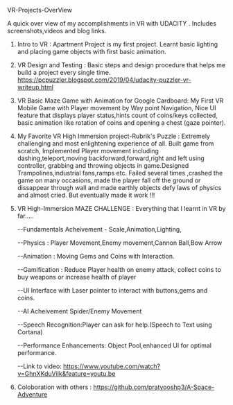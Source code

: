 VR-Projects-OverView

A quick over view of my accomplishments in VR with UDACITY . Includes screenshots,videos and blog links. 

 1) Intro to VR : Apartment Project is my first project. Learnt basic lighting and placing game objects with first basic animation.
 
 
 
 2) VR Design and Testing : Basic steps and design procedure that helps me build a project every single time.
         https://pcpuzzler.blogspot.com/2019/04/udacity-puzzler-vr-writeup.html
    
 
 
 3) VR Basic Maze Game with Animation for Google Cardboard: My First VR Mobile Game with Player movement by Way point Navigation, Nice UI feature that displays player status,hints count of coins/keys collected, basic animation like rotation of coins and opening a chest (gaze pointer).
        
 
 
 4) My Favorite VR High Immersion project-Rubrik's Puzzle : Extremely challenging and most enlightening experience of all. Built game from scratch, Implemented Player movement including dashing,teleport,moving backforward,forward,right and left using controller, grabbing and throwing objects in game.Designed Trampolines,industrial fans,ramps etc. Failed several times ,crashed the game on many occasions, made the player fall off the ground or dissappear through wall and made earthly objects defy laws of physics and almost cried. But eventually made it work !!!
 
 
 5) VR High-Immersion MAZE CHALLENGE : Everything that I learnt in VR by far.....

    --Fundamentals Acheivement - Scale,Animation,Lighting,
 
    --Physics : Player Movement,Enemy movement,Cannon Ball,Bow Arrow 
 
    --Animation : Moving Gems and Coins with Interaction.
 
    --Gamification : Reduce Player health on enemy attack, collect coins to buy weapons or increase health of player
 
    --UI Interface with Laser pointer to interact with buttons,gems and coins.
    
    --AI Acheivement Spider/Enemy Movement
 
    --Speech Recognition:Player can ask for help.(Speech to Text using Cortana)
    
    --Performance Enhancements: Object Pool,enhanced UI for optimal performance.
 
    --Link to video:
         https://www.youtube.com/watch?v=GhnXKduVilk&feature=youtu.be

 
  6) Coloboration with others : https://github.com/pratyooshp3/A-Space-Adventure
 
